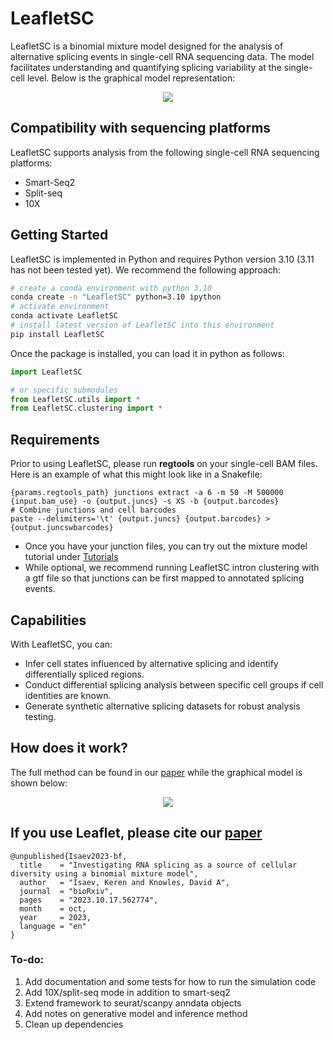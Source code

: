# LeafletSC

LeafletSC is a binomial mixture model designed for the analysis of alternative splicing events in single-cell RNA sequencing data. The model facilitates understanding and quantifying splicing variability at the single-cell level. Below is the graphical model representation:

<p align="center">
  <img src="https://github.com/daklab/Leaflet/assets/23510936/2c7981fe-91ec-4830-b010-b74ac4140940">
</p>

## Compatibility with sequencing platforms 
LeafletSC supports analysis from the following single-cell RNA sequencing platforms:
- Smart-Seq2 
- Split-seq
- 10X 

## Getting Started

LeafletSC is implemented in Python and requires Python version 3.10 (3.11 has not been tested yet). We recommend the following approach:

```bash
# create a conda environment with python 3.10 
conda create -n "LeafletSC" python=3.10 ipython
# activate environment 
conda activate LeafletSC
# install latest version of LeafletSC into this environment
pip install LeafletSC
```

Once the package is installed, you can load it in python as follows:
```python
import LeafletSC 

# or specific submodules 
from LeafletSC.utils import *
from LeafletSC.clustering import *
```

## Requirements 
Prior to using LeafletSC, please run **regtools** on your single-cell BAM files. Here is an example of what this might look like in a Snakefile:

```Snakemake
{params.regtools_path} junctions extract -a 6 -m 50 -M 500000 {input.bam_use} -o {output.juncs} -s XS -b {output.barcodes}
# Combine junctions and cell barcodes
paste --delimiters='\t' {output.juncs} {output.barcodes} > {output.juncswbarcodes}
```
- Once you have your junction files, you can try out the mixture model tutorial under [Tutorials](Tutorials/01_run_intron_clustering.ipynb)
- While optional, we recommend running LeafletSC intron clustering with a gtf file so that junctions can be first mapped to annotated splicing events. 

## Capabilities
With LeafletSC, you can:

- Infer cell states influenced by alternative splicing and identify differentially spliced regions.
- Conduct differential splicing analysis between specific cell groups if cell identities are known.
- Generate synthetic alternative splicing datasets for robust analysis testing.

## How does it work? 
The full method can be found in our [paper](https://www.biorxiv.org/content/10.1101/2023.10.17.562774v3) while the graphical model is shown below:
<p align="center">
  <img src="https://github.com/daklab/Leaflet/assets/23510936/3e147ba5-7ee8-47ae-b84c-5e99e0551acf">
</p>

## If you use Leaflet, please cite our [paper](https://www.biorxiv.org/content/10.1101/2023.10.17.562774v3)

```
@unpublished{Isaev2023-bf,
  title    = "Investigating RNA splicing as a source of cellular diversity using a binomial mixture model",
  author   = "Isaev, Keren and Knowles, David A",
  journal  = "bioRxiv",
  pages    = "2023.10.17.562774",
  month    = oct,
  year     = 2023,
  language = "en"
}
```

### To-do: 

1. Add documentation and some tests for how to run the simulation code 
2. Add 10X/split-seq mode in addition to smart-seq2
3. Extend framework to seurat/scanpy anndata objects
4. Add notes on generative model and inference method
5. Clean up dependencies 
